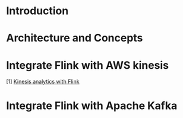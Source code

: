 # Introduction

# Architecture and Concepts

# Integrate Flink with AWS kinesis

[1] [Kinesis analytics with Flink](https://docs.aws.amazon.com/kinesisanalytics/latest/java/get-started-exercise.html)

# Integrate Flink with Apache Kafka
